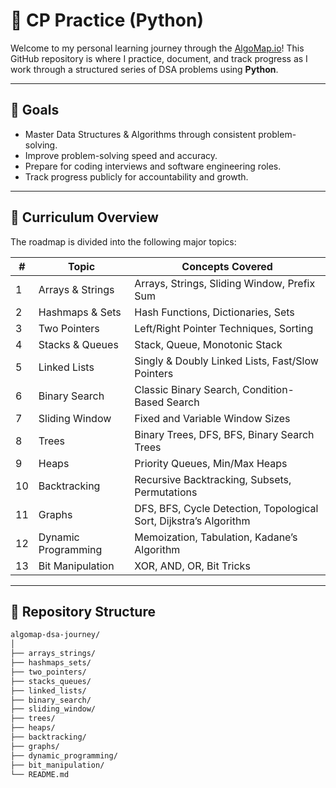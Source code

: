 # 🚀 CP Practice (Python)

Welcome to my personal learning journey through the [AlgoMap.io](https://algomap.io/)! This GitHub repository is where I practice, document, and track progress as I work through a structured series of DSA problems using **Python**.

---

## 🎯 Goals

- Master Data Structures & Algorithms through consistent problem-solving.
- Improve problem-solving speed and accuracy.
- Prepare for coding interviews and software engineering roles.
- Track progress publicly for accountability and growth.

---

## 🧠 Curriculum Overview

The roadmap is divided into the following major topics:

| # | Topic                     | Concepts Covered                                                  |
|---|---------------------------|--------------------------------------------------------------------|
| 1 | Arrays & Strings          | Arrays, Strings, Sliding Window, Prefix Sum                       |
| 2 | Hashmaps & Sets           | Hash Functions, Dictionaries, Sets                                |
| 3 | Two Pointers              | Left/Right Pointer Techniques, Sorting                             |
| 4 | Stacks & Queues           | Stack, Queue, Monotonic Stack                                     |
| 5 | Linked Lists              | Singly & Doubly Linked Lists, Fast/Slow Pointers                  |
| 6 | Binary Search             | Classic Binary Search, Condition-Based Search                     |
| 7 | Sliding Window            | Fixed and Variable Window Sizes                                   |
| 8 | Trees                     | Binary Trees, DFS, BFS, Binary Search Trees                       |
| 9 | Heaps                     | Priority Queues, Min/Max Heaps                                    |
|10 | Backtracking              | Recursive Backtracking, Subsets, Permutations                     |
|11 | Graphs                    | DFS, BFS, Cycle Detection, Topological Sort, Dijkstra’s Algorithm |
|12 | Dynamic Programming       | Memoization, Tabulation, Kadane’s Algorithm                       |
|13 | Bit Manipulation          | XOR, AND, OR, Bit Tricks                                          |

---

## 📂 Repository Structure

```bash
algomap-dsa-journey/
│
├── arrays_strings/
├── hashmaps_sets/
├── two_pointers/
├── stacks_queues/
├── linked_lists/
├── binary_search/
├── sliding_window/
├── trees/
├── heaps/
├── backtracking/
├── graphs/
├── dynamic_programming/
├── bit_manipulation/
└── README.md
